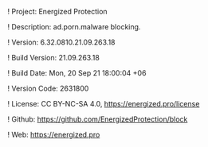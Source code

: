 ! Project: Energized Protection

! Description: ad.porn.malware blocking.

! Version: 6.32.0810.21.09.263.18

! Build Version: 21.09.263.18

! Build Date: Mon, 20 Sep 21 18:00:04 +06

! Version Code: 2631800

! License: CC BY-NC-SA 4.0, https://energized.pro/license

! Github: https://github.com/EnergizedProtection/block

! Web: https://energized.pro
